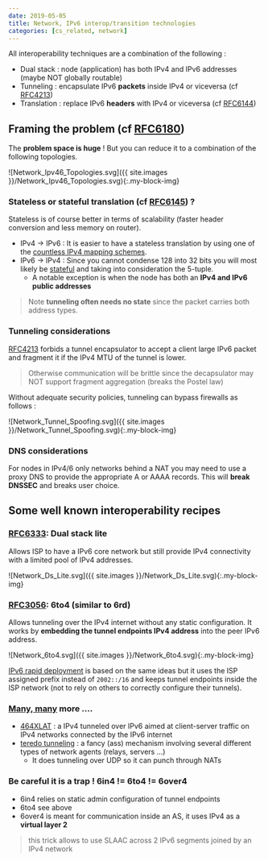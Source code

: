 ```yaml
---
date: 2019-05-05
title: Network, IPv6 interop/transition technologies
categories: [cs_related, network]
---
```


All interoperability techniques are a combination of the following :
* Dual stack : node (application) has both IPv4 and IPv6 addresses (maybe NOT globally routable)
* Tunneling : encapsulate IPv6 **packets** inside IPv4 or viceversa (cf [RFC4213][4])
* Translation : replace IPv6 **headers** with IPv4 or viceversa (cf [RFC6144][5])

## Framing the problem (cf [RFC6180][6])

The **problem space is huge** ! But you can reduce it to a combination of the following topologies.

![Network_Ipv46_Topologies.svg]({{ site.images }}/Network_Ipv46_Topologies.svg){:.my-block-img}

### Stateless or stateful **translation** (cf [RFC6145][7]) ?

Stateless is of course better in terms of scalability (faster header conversion and less memory on router).
* IPv4 -> IPv6 : It is easier to have a stateless translation by using one of the [countless IPv4 mapping schemes][8].
* IPv6 -> IPv4 : Since you cannot condense 128 into 32 bits you will most likely be [stateful][9] and taking into consideration the 5-tuple.
  * A notable exception is when the node has both an **IPv4 and IPv6 public addresses**

> Note **tunneling often needs no state** since the packet carries both address types.

### Tunneling considerations

[RFC4213][10] forbids a tunnel encapsulator to accept a client large IPv6 packet and fragment it if the IPv4 MTU of the tunnel is lower.
> Otherwise communication will be brittle since the decapsulator may NOT support fragment aggregation (breaks the Postel law)

Without adequate security policies, tunneling can bypass firewalls as follows :

![Network_Tunnel_Spoofing.svg]({{ site.images }}/Network_Tunnel_Spoofing.svg){:.my-block-img}

### DNS considerations

For nodes in IPv4/6 only networks behind a NAT you may need to use a proxy DNS to provide the appropriate A or AAAA records.
This will **break DNSSEC** and breaks user choice.


## Some well known interoperability recipes

### [RFC6333][15]: Dual stack lite

Allows ISP to have a IPv6 core network but still provide IPv4 connectivity with a limited pool of IPv4 addresses.

![Network_Ds_Lite.svg]({{ site.images }}/Network_Ds_Lite.svg){:.my-block-img}

### [RFC3056][14]: 6to4 (similar to 6rd)

Allows tunneling over the IPv4 internet without any static configuration.
It works by **embedding the tunnel endpoints IPv4 address** into the peer IPv6 address.

![Network_6to4.svg]({{ site.images }}/Network_6to4.svg){:.my-block-img}

[IPv6 rapid deployment][13] is based on the same ideas but it uses the ISP assigned prefix instead of `2002::/16`
and keeps tunnel endpoints inside the ISP network (not to rely on others to correctly configure their tunnels).

### [Many, many][3] more ....

* [464XLAT][11] : a IPv4 tunneled over IPv6 aimed at client-server traffic on IPv4 networks connected by the IPv6 internet
* [teredo tunneling][12] : a fancy (ass) mechanism involving several different types of network agents (relays, servers ...)
  * It does tunneling over UDP so it can punch through NATs

### Be careful it is a trap ! 6in4 != 6to4 != 6over4

* 6in4 relies on static admin configuration of tunnel endpoints
* 6to4 see above
* 6over4 is meant for communication inside an AS, it uses IPv4 as a **virtual layer 2**
> this trick allows to use SLAAC across 2 IPv6 segments joined by an IPv4 network

[3]:https://tools.ietf.org/html/rfc7059
[4]:https://tools.ietf.org/html/rfc4213#section-3
[5]:https://tools.ietf.org/html/rfc6144#section-2
[6]:https://tools.ietf.org/html/rfc6180#section-4
[7]:https://tools.ietf.org/html/rfc6145#section-5
[8]:https://tools.ietf.org/html/rfc6052#section-2
[9]:https://tools.ietf.org/html/rfc6146#section-3
[10]:https://tools.ietf.org/html/rfc4213#section-3.2
[11]:https://tools.ietf.org/html/rfc6877#section-4.1
[12]:https://tools.ietf.org/html/rfc4380
[13]:https://tools.ietf.org/html/rfc5969#section-4
[14]:https://tools.ietf.org/html/rfc3056#section-5.1
[15]:https://tools.ietf.org/html/rfc6333#appendix-B
